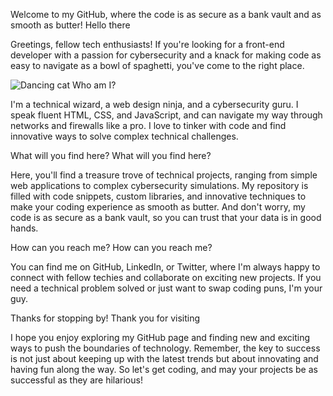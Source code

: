 Welcome to my GitHub, where the code is as secure as a bank vault and as smooth as butter!
Hello there

Greetings, fellow tech enthusiasts! If you're looking for a front-end developer with a passion for cybersecurity and a knack for making code as easy to navigate as a bowl of spaghetti, you've come to the right place.

![Dancing cat](https://media.giphy.com/media/JIX9t2j0ZTN9S/giphy.gif)
Who am I?

I'm a technical wizard, a web design ninja, and a cybersecurity guru. I speak fluent HTML, CSS, and JavaScript, and can navigate my way through networks and firewalls like a pro. I love to tinker with code and find innovative ways to solve complex technical challenges.

What will you find here?
What will you find here?

Here, you'll find a treasure trove of technical projects, ranging from simple web applications to complex cybersecurity simulations. My repository is filled with code snippets, custom libraries, and innovative techniques to make your coding experience as smooth as butter. And don't worry, my code is as secure as a bank vault, so you can trust that your data is in good hands.

How can you reach me?
How can you reach me?

You can find me on GitHub, LinkedIn, or Twitter, where I'm always happy to connect with fellow techies and collaborate on exciting new projects. If you need a technical problem solved or just want to swap coding puns, I'm your guy.

Thanks for stopping by!
Thank you for visiting

I hope you enjoy exploring my GitHub page and finding new and exciting ways to push the boundaries of technology. Remember, the key to success is not just about keeping up with the latest trends but about innovating and having fun along the way. So let's get coding, and may your projects be as successful as they are hilarious!

